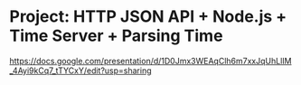 # Project: HTTP JSON API + Node.js + Time Server + Parsing Time
https://docs.google.com/presentation/d/1D0Jmx3WEAqClh6m7xxJqUhLlIM_4Ayi9kCq7_tTYCxY/edit?usp=sharing
